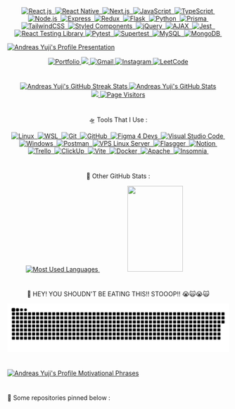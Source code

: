 <!--       
    Stacks:   
-->
<div align="center">
  <a href="https://github.com/andreas-yuji-fujiki">     
    <!-- Tecnologias -->
    <img src="https://img.shields.io/badge/-React.js-0D1117?style=for-the-badge&logo=react&logoColor=61DAFB&labelColor=0D1117" alt="React.js">&nbsp;
    <img src="https://img.shields.io/badge/-React%20Native-0D1117?style=for-the-badge&logo=react&logoColor=61DAFB&labelColor=0D1117" alt="React Native">&nbsp;
    <img src="https://img.shields.io/badge/-Next.js-0D1117?style=for-the-badge&logo=next.js&logoColor=ffffff&labelColor=0D1117" alt="Next.js">&nbsp;
    <img src="https://img.shields.io/badge/-JavaScript-0D1117?style=for-the-badge&logo=javascript&logoColor=F7DF1E&labelColor=0D1117" alt="JavaScript">&nbsp;
    <img src="https://img.shields.io/badge/-TypeScript-0D1117?style=for-the-badge&logo=typescript&logoColor=3178C6&labelColor=0D1117" alt="TypeScript">&nbsp;
    <img src="https://img.shields.io/badge/-Node.js-0D1117?style=for-the-badge&logo=node.js&logoColor=339933&labelColor=0D1117" alt="Node.js">&nbsp;
    <img src="https://img.shields.io/badge/-Express-0D1117?style=for-the-badge&logo=express&logoColor=ffffff&labelColor=0D1117" alt="Express">&nbsp;
    <img src="https://img.shields.io/badge/-Redux-0D1117?style=for-the-badge&logo=redux&logoColor=764ABC&labelColor=0D1117" alt="Redux">&nbsp;
    <img src="https://img.shields.io/badge/-Flask-0D1117?style=for-the-badge&logo=flask&logoColor=ffffff&labelColor=0D1117" alt="Flask">&nbsp;
    <img src="https://img.shields.io/badge/-Python-0D1117?style=for-the-badge&logo=python&logoColor=3776AB&labelColor=0D1117" alt="Python">&nbsp;
    <img src="https://img.shields.io/badge/-Prisma-0D1117?style=for-the-badge&logo=prisma&logoColor=ffffff&labelColor=0D1117" alt="Prisma">&nbsp;
    <img src="https://img.shields.io/badge/-TailwindCSS-0D1117?style=for-the-badge&logo=tailwindcss&logoColor=38B2AC&labelColor=0D1117" alt="TailwindCSS">&nbsp;
    <img src="https://img.shields.io/badge/-Styled%20Components-0D1117?style=for-the-badge&logo=styled-components&logoColor=DB7093&labelColor=0D1117" alt="Styled Components">&nbsp;
    <img src="https://img.shields.io/badge/-jQuery-0D1117?style=for-the-badge&logo=jquery&logoColor=0769AD&labelColor=0D1117" alt="jQuery">&nbsp;
    <img src="https://img.shields.io/badge/-AJAX-0D1117?style=for-the-badge&logo=swagger&labelColor=0D1117&logoColor=F7CB4D" alt="AJAX">&nbsp;
    <img src="https://img.shields.io/badge/-Jest-0D1117?style=for-the-badge&logo=jest&logoColor=C21325&labelColor=0D1117" alt="Jest" /> &nbsp;
    <img src="https://img.shields.io/badge/-React%20Testing%20Library-0D1117?style=for-the-badge&logo=testing-library&logoColor=E33332&labelColor=0D1117" alt="React Testing Library" />
    <img src="https://img.shields.io/badge/-Pytest-0D1117?style=for-the-badge&logo=pytest&logoColor=3776AB&labelColor=0D1117" alt="Pytest" />&nbsp;
    <img src="https://img.shields.io/badge/-Supertest-0D1117?style=for-the-badge&logo=javascript&logoColor=F7DF1E&labelColor=0D1117" alt="Supertest" />&nbsp;
    <img src="https://img.shields.io/badge/-MySQL-0D1117?style=for-the-badge&logo=mysql&logoColor=4479A1&labelColor=0D1117" alt="MySQL">&nbsp;
    <img src="https://img.shields.io/badge/-MongoDB-0D1117?style=for-the-badge&logo=mongodb&logoColor=47A248&labelColor=0D1117" alt="MongoDB">&nbsp;
  </a> 
</div>


 

<!-- Improvised Margin -->
<p></p>
<p></p>
<p></p>
<p></p>
<p></p>
<p></p>
<p></p>
<p></p>
<p></p>
<p></p>
<p></p>
<p></p>

<!--
  Typing Presentation & Contact Area:
-->
<a href="https://github.com/andreas-yuji-fujiki">
  <img src="https://readme-typing-svg.herokuapp.com/?color=00b5f7&size=35&center=true&vCenter=true&width=1000&lines=🍷+Hey,+i'm+Andreas+Yuji+!;🌎+I'm+a+Fullstack+Developer+!;🚀+I'm+18+years+old+!;"  alt="Andreas Yuji's Profile Presentation "/>
</a>

<!-- Improvised Margin -->
<p></p>
<p></p>
<p></p>
<p></p>
<p></p>
<p></p>
<p></p>
<p></p>
<p></p>
<p></p>
<p></p>
<p></p>

<div align="center">
    <a href="https://andreas-yuji-fujiki.github.io/portfolio/">
      <img src="https://img.shields.io/badge/-Portfolio-6E40C9?style=for-the-badge&logo=web&logoColor=white&labelColor=6E40C9" alt="Portfolio">
    </a>
    <a href="https://www.linkedin.com/in/andreas-yuji-fujiki-a08633321/" target="_blank">
      <img src="https://img.shields.io/badge/LinkedIn-0077B5?style=for-the-badge&logo=linkedin&logoColor=white" alt"LinkedIn" />
    </a>
    <a href="mailto:andreaspinheirocontato@gmail.com" target="_blank"> 
      <img src="https://img.shields.io/badge/-Gmail-FF0000?style=for-the-badge&logo=gmail&logoColor=ffffff" alt="Gmail" />
    </a>
    <a href="https://www.instagram.com/sun.developer/" target="_blank">
        <img src="https://img.shields.io/badge/-Instagram-E4405F?style=for-the-badge&logo=instagram&logoColor=ffffff" alt="Instagram" />
    </a>
    <a href="https://leetcode.com/profile/">
        <img src="https://img.shields.io/badge/-LeetCode-FFA116?style=for-the-badge&logo=leetcode&logoColor=white" alt="LeetCode" />
    </a>
</div> 





#
<!--
  Streak & Status
-->
<div align="center">  
  <a href="https://github.com/andreas-yuji-fujiki">
    <img width="50%" height="195px" src="https://github-readme-streak-stats-salesp07.vercel.app/?user=andreas-yuji-fujiki&count_private=true&theme=tokyonight&hide_border=true" alt="Andreas Yuji's GitHub Streak Stats" /> 
    <img width="49%" height="195px" src="https://github-readme-stats.vercel.app/api?username=andreas-yuji-fujiki&show_icons=true&count_private=true&hide_border=true&theme=tokyonight" alt="Andreas Yuji's GitHub Stats" />
  </a>
</div>






<!--
  Contributions Graph & Visitors Count
-->
<div align="center">
  <a href="https://github.com/andreas-yuji-fujiki">
    <img src="https://github-readme-activity-graph.vercel.app/graph?username=andreas-yuji-fujiki&bg_color=000000&color=15e5a6&line=07e9a5&point=0a855c&area=true&hide_border=true)](https://github.com/ashutosh00710/github-readme-activity-graph">
    <img width="10%" src="https://visitor-badge.laobi.icu/badge?page_id=andreas-yuji-fujiki.andreas-yuji-fujiki" alt="Page Visitors" />
  </a>
</div>






#
<!--
  Tools Area:
-->
<p align="center">
    🛸 Tools That I Use :
</p>
<div align="center">
    <a href="https://github.com/andreas-yuji-fujiki">
      <img src="https://img.shields.io/badge/-Linux-0D1117?style=for-the-badge&logo=linux&labelColor=0D1117" alt="Linux">&nbsp;
      <img src="https://img.shields.io/badge/-WSL-0D1117?style=for-the-badge&logo=ubuntu&logoColor=E95420&labelColor=0D1117" alt="WSL">&nbsp;
      <img src="https://img.shields.io/badge/-Git-0D1117?style=for-the-badge&logo=git&logoColor=F05032&labelColor=0D1117" alt="Git">&nbsp;
      <img src="https://img.shields.io/badge/-GitHub-0D1117?style=for-the-badge&logo=github&labelColor=0D1117" alt="GitHub">&nbsp;
      <img src="https://img.shields.io/badge/-Figma-0D1117?style=for-the-badge&logo=figma&logoColor=F24E1E&labelColor=0D1117" alt="Figma 4 Devs">&nbsp;
      <img src="https://img.shields.io/badge/-VS%20Code-0D1117?style=for-the-badge&labelColor=0D1117&logo=vsc&logoColor=007ACC" alt="Visual Studio Code">&nbsp;
      <img src="https://img.shields.io/badge/-Windows-0D1117?style=for-the-badge&logo=font-awesome&logoColor=00ADEF&labelColor=0D1117" alt="Windows">&nbsp;
      <img src="https://img.shields.io/badge/-Postman-0D1117?style=for-the-badge&logo=postman&labelColor=0D1117" alt="Postman">&nbsp;
      <img src="https://img.shields.io/badge/-VPS_Linux_Server-0D1117?style=for-the-badge&logo=Cloudflare&logoColor=white" alt="VPS Linux Server">&nbsp;
      <img src="https://img.shields.io/badge/-Flasgger-0D1117?style=for-the-badge&logo=swagger&labelColor=0D1117&logoColor=F7CB4D" alt="Flasgger">&nbsp;
      <img src="https://img.shields.io/badge/-Notion-0D1117?style=for-the-badge&logo=notion&labelColor=0D1117&logoColor=FFFFF" alt="Notion">&nbsp;
      <img src="https://img.shields.io/badge/-Trello-0D1117?style=for-the-badge&logo=trello&logoColor=1565d4&labelColor=0D1117" alt="Trello">&nbsp;
      <img src="https://img.shields.io/badge/-ClickUp-0D1117?style=for-the-badge&logo=clickup&logoColor=ffffff&labelColor=0D1117" alt="ClickUp">&nbsp;
      <img src="https://img.shields.io/badge/-Vite-0D1117?style=for-the-badge&logo=vite&logoColor=646CFF&labelColor=0D1117" alt="Vite">&nbsp;
      <img src="https://img.shields.io/badge/-Docker-0D1117?style=for-the-badge&logo=docker&logoColor=2496ED&labelColor=0D1117" alt="Docker">&nbsp;
      <img src="https://img.shields.io/badge/-Apache-0D1117?style=for-the-badge&logo=apache&logoColor=5b154d&labelColor=0D1117" alt="Apache">&nbsp;
      <img src="https://img.shields.io/badge/-Insomnia-0D1117?style=for-the-badge&logo=insomnia&labelColor=0D1117" alt="Insomnia">&nbsp;
    </a>
</div>






#
<!--
  Level, Achievements & Most Used Languages:
-->
<p align="center">
    🌙 Other GitHub Stats :
</p>
<div align="center">
  <a href="https://github.com/andreas-yuji-fujiki">
    <img width="49%" height="195px" src="https://github-readme-stats.vercel.app/api/top-langs/?username=andreas-yuji-fujiki&layout=compact&hide_border=true&margin-h=109px&theme=tokyonight" alt="Most Used Languages"/>
    <img width="50%" height="195px" src="https://github-profile-trophy.vercel.app/?username=andreas-yuji-fujiki&theme=dracula&row=2&no-bg=false&column=5&margin-w=0&margin-h=0" />
  </a>
</div>






#
<!--
  Snake on Commits:
-->
<p align="center">
  🐍 HEY! YOU SHOUDN'T BE EATING THIS!! STOOOP!! 😭🙀😭🙀
</p>

<div align="center">
  <a href="https://github.com/andreas-yuji-fujiki">
    <picture align="center">
      <source media="(prefers-color-scheme: dark)" srcset="https://raw.githubusercontent.com/andreas-yuji-fujiki/andreas-yuji-fujiki/output/github-contribution-grid-snake-dark.svg">
      <source media="(prefers-color-scheme: light)" srcset="https://raw.githubusercontent.com/andreas-yuji-fujiki/andreas-yuji-fujiki/output/github-contribution-grid-snake-dark.svg">
      <img align="center" alt="github contribution grid snake animation" src="https://raw.githubusercontent.com/andreas-yuji-fujiki/andreas-yuji-fujiki/output/github-contribution-grid-snake.svg">
    </picture>
  </a>
</div>






#
<!--
  Motivational Phrases &  Indication to pinned projects
-->
<a href="https://github.com/andreas-yuji-fujiki">
  <img src="https://readme-typing-svg.herokuapp.com/?color=00b5f7&size=35&center=true&vCenter=true&width=1000&lines=%F0%9F%A7%91+No+matter+how+hard,+persist,+%26+code!;%F0%9F%9A%80+No+matter+the+challenge,+progress,+%26+code!;%F0%9F%94%A7+No+matter+the+obstacle,+advance,+%26+code!;%F0%9F%93%9A+No+matter+the+mistake,+learn,+%26+code!;%E2%8F%B3+No+matter+the+time,+achieve,+%26+code!;%F0%9F%A4%94+No+matter+the+doubt,+trust,+%26+code!;%F0%9F%95%92+No+matter+the+pace,+continue,+%26+code!;%F0%9F%9B%A4+No+matter+the+path,+follow,+%26+code!;%F0%9F%94%84+No+matter+the+failure,+restart,+%26+code!;%F0%9F%97%82+No+matter+the+chaos,+organize,+%26+code!" alt="Andreas Yuji's Profile Motivational Phrases">
</a>

#
<!-- Fixed Repos Presentation
-->
<p align="left">
  📌 Some repositories pinned below :
</p>
